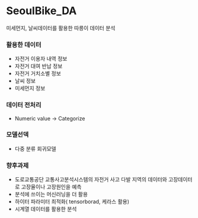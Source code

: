 SeoulBike_DA
=============
미세먼지, 날씨데이터를 활용한 따릉이 데이터 분석

### 활용한 데이터
- 자전거 이용자 내역 정보
- 자전거 대여 반납 정보
- 자전거 거치소별 정보
- 날씨 정보
- 미세먼지 정보

### 데이터 전처리
- Numeric value -> Categorize

### 모델선덱
- 다중 분류 회귀모델


### 향후과제
- 도로교통공단 교통사고분석시스템의 자전거 사고 다발 지역의 데이터와 고장데이터로 고장율이나 고장원인을 예측
- 분석에 쓰이는 머신러닝을 더 활용
- 하이터 파라미터 최적화( tensorborad, 케라스 활용)
- 시계열 데이터를 활용한 분석
